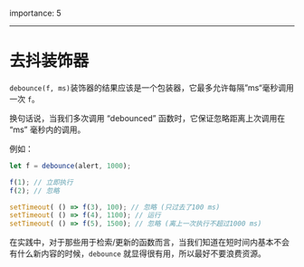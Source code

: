 importance: 5

---

# 去抖装饰器

`debounce(f, ms)`装饰器的结果应该是一个包装器，它最多允许每隔”ms“毫秒调用一次 `f`。

换句话说，当我们多次调用 “debounced” 函数时，它保证忽略距离上次调用在 “ms” 毫秒内的调用。

例如：

```js no-beautify
let f = debounce(alert, 1000);

f(1); // 立即执行
f(2); // 忽略

setTimeout( () => f(3), 100); // 忽略 (只过去了100 ms)
setTimeout( () => f(4), 1100); // 运行
setTimeout( () => f(5), 1500); // 忽略 (离上一次执行不超过1000 ms)
```

在实践中，对于那些用于检索/更新的函数而言，当我们知道在短时间内基本不会有什么新内容的时候，`debounce` 就显得很有用，所以最好不要浪费资源。
